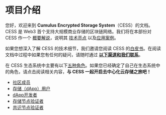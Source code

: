 # 项目介绍

您好，欢迎来到 **Cumulus Encrypted Storage System**（CESS）的文档。CESS 是 Web3 首个支持大规模商业存储的区块链网络。我们将在本部份对 CESS 作一个 [概要解说](introduction/what-is-cess.md)，说明其 [技术亮点](introduction/technical-highlight.md) 以及[应用案例](introduction/use-cases.md)。

如果您想深入了解 CESS 的技术细节，我们邀请您阅读 CESS 的[白皮书](introduction/whitepaper.md)。在阅读文档中过程中如果您有任何的疑问，请随时通过 [**以下渠道和我们联系**](introduction/contact.md)。

在 CESS 生态系统中主要有以下[五种角色](user-roles.md)。如果您已经确定了自己在生态系统中的角色，请点击阅读相关内容，**与 CESS 一起开启去中心化云存储之旅吧！**

* [社区成员](community/)
* [存储（dApp）用户](user/)
* [dApp开发者](developer/)
* [存储节点验证者](storage-node/)
* [共识节点验证者](consensus-node/)

